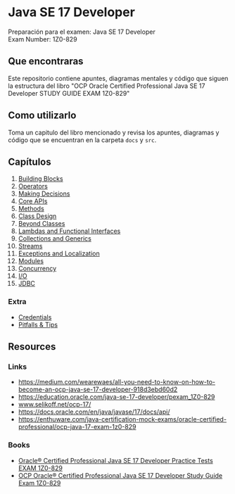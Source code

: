 # Java SE 17 Developer
Preparación para el examen: Java SE 17 Developer  
Exam Number: 1Z0-829

## Que encontraras
Este repositorio contiene apuntes, diagramas mentales y código que siguen la estructura del libro 
"OCP Oracle Certified Professional Java SE 17 Developer STUDY GUIDE EXAM 1Z0-829"

## Como utilizarlo
Toma un capitulo del libro mencionado y revisa los apuntes, diagramas y código que se encuentran en la carpeta `docs` y `src`.

## Capítulos
1. [Building Blocks](docs/ch1.md)
2. [Operators](docs/ch2.md)
3. [Making Decisions](docs/ch3.md)
4. [Core APIs](docs/ch4.md)
5. [Methods](docs/ch5.md)
6. [Class Design](docs/ch6.md)
7. [Beyond Classes](docs/ch07_01_interfaces.md)
8. [Lambdas and Functional Interfaces](docs/ch8.md)
9. [Collections and Generics](docs/ch9.md)
10. [Streams](docs/ch10.md)
11. [Exceptions and Localization](docs/ch11.md)
12. [Modules](docs/ch12.md)
13. [Concurrency](docs/ch13.md)
14. [I/O](docs/ch14.md)
15. [JDBC](docs/ch15.md)

### Extra
- [Credentials](docs/exam.md)
- [Pitfalls & Tips](docs/pitfall.md)


## Resources
### Links
* https://medium.com/wearewaes/all-you-need-to-know-on-how-to-become-an-ocp-java-se-17-developer-918d3ebd60d2
* https://education.oracle.com/java-se-17-developer/pexam_1Z0-829
* www.selikoff.net/ocp-17/
* https://docs.oracle.com/en/java/javase/17/docs/api/
* https://enthuware.com/java-certification-mock-exams/oracle-certified-professional/ocp-java-17-exam-1z0-829
### Books
* [Oracle® Certified Professional Java SE 17 Developer Practice Tests EXAM 1Z0-829](https://www.amazon.com/Oracle-Certified-Professional-Developer-Practice/dp/1119864615)
* [OCP Oracle® Certified Professional Java SE 17 Developer Study Guide Exam 1Z0-829](https://www.amazon.com/Oracle-Certified-Professional-Developer-Study/dp/1119864585)
